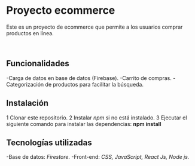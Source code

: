 # Proyecto ecommerce
Este es un proyecto de ecommerce que permite a los usuarios comprar productos en línea.

&nbsp;

## Funcionalidades
-Carga de datos en base de datos (Firebase).
-Carrito de compras.
-Categorización de productos para facilitar la búsqueda.


## Instalación
1 Clonar este repositorio.
2 Instalar *npm* si no está instalado.
3 Ejecutar el siguiente comando para instalar las dependencias: **npm install**



## Tecnologías utilizadas
-Base de datos: *Firestore.*
-Front-end: *CSS, JavaScript, React Js, Node js.*
